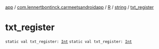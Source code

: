 [app](../../../index.md) / [com.lennertbontinck.carmeetsandroidapp](../../index.md) / [R](../index.md) / [string](index.md) / [txt_register](./txt_register.md)

# txt_register

`static val txt_register: `[`Int`](https://kotlinlang.org/api/latest/jvm/stdlib/kotlin/-int/index.html)
`static val txt_register: `[`Int`](https://kotlinlang.org/api/latest/jvm/stdlib/kotlin/-int/index.html)